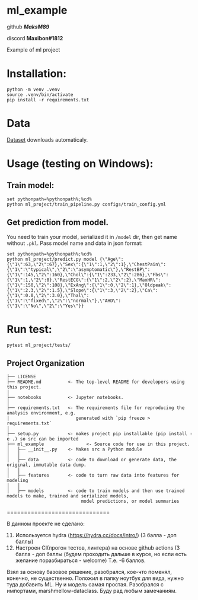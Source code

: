 ml_example
==============================

github ***MaksM89***

discord **Maxibon#1812**

Example of ml project

# Installation: 
~~~
python -m venv .venv
source .venv/bin/activate
pip install -r requirements.txt
~~~

# Data

[Dataset]("https://raw.githubusercontent.com/rashida048/Datasets/master/Heart.csv") downloads automaticaly.

# Usage (testing on Windows):

## Train model:
~~~
set pythonpath=%pythonpath%;%cd%
python ml_project/train_pipeline.py configs/train_config.yml
~~~
## Get prediction from model.

You need to train your model, serialized it in `/model` dir, then get name without `.pkl`. Pass model name and data in json format:
~~~
set pythonpath=%pythonpath%;%cd%
python ml_project/predict.py model {\"Age\":{\"1\":63,\"2\":67},\"Sex\":{\"1\":1,\"2\":1},\"ChestPain\":{\"1\":\"typical\",\"2\":\"asymptomatic\"},\"RestBP\":{\"1\":145,\"2\":160},\"Chol\":{\"1\":233,\"2\":286},\"Fbs\":{\"1\":1,\"2\":0},\"RestECG\":{\"1\":2,\"2\":2},\"MaxHR\":{\"1\":150,\"2\":108},\"ExAng\":{\"1\":0,\"2\":1},\"Oldpeak\":{\"1\":2.3,\"2\":1.5},\"Slope\":{\"1\":3,\"2\":2},\"Ca\":{\"1\":0.0,\"2\":3.0},\"Thal\":{\"1\":\"fixed\",\"2\":\"normal\"},\"AHD\":{\"1\":\"No\",\"2\":\"Yes\"}}
~~~
# Run test:
~~~
pytest ml_project/tests/
~~~

Project Organization
------------

    ├── LICENSE
    ├── README.md          <- The top-level README for developers using this project.
    │
    ├── notebooks          <- Jupyter notebooks. 
    │
    ├── requirements.txt   <- The requirements file for reproducing the analysis environment, e.g.
    │                         generated with `pip freeze > requirements.txt`
    │
    ├── setup.py           <- makes project pip installable (pip install -e .) so src can be imported
    ├── ml_example                <- Source code for use in this project.
    │   ├── __init__.py    <- Makes src a Python module
    │   │
    │   ├── data           <- code to download or generate data, the original, immutable data dump.
    │   │
    │   ├── features       <- code to turn raw data into features for modeling
    │   │
    │   ├── models         <- code to train models and then use trained models to make, trained and serialized models, 
                                model predictions, or model summaries
==============================

В данном проекте не сделано:

11) Используется hydra  (https://hydra.cc/docs/intro/) (3 балла - доп баллы)
12) Настроен CI(прогон тестов, линтера) на основе github actions  (3 балла - доп баллы (будем проходить дальше в курсе, но если есть желание поразбираться - welcome)
Т.е. -6 баллов. 

Взял за основу базовое решение, разобрался, кое-что поменял, конечно, не существенно. Положил в папку ноутбук для вида, нужно туда добавить ML. Ну и модель самая простая. Разобрался с импортами, marshmellow-dataclass. Буду рад любым замечаниям.



